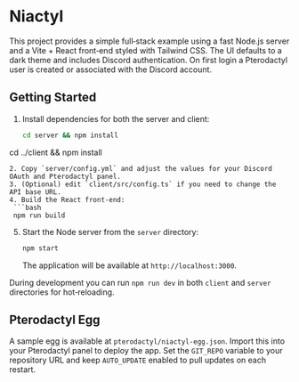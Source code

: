 # Niactyl

This project provides a simple full‑stack example using a fast Node.js server and a Vite + React front‑end styled with Tailwind CSS. The UI defaults to a dark theme and includes Discord authentication. On first login a Pterodactyl user is created or associated with the Discord account.

## Getting Started

1. Install dependencies for both the server and client:
   ```bash
   cd server && npm install
 cd ../client && npm install
  ```
2. Copy `server/config.yml` and adjust the values for your Discord OAuth and Pterodactyl panel.
3. (Optional) edit `client/src/config.ts` if you need to change the API base URL.
4. Build the React front‑end:
   ```bash
   npm run build
   ```
5. Start the Node server from the `server` directory:
   ```bash
   npm start
   ```
   The application will be available at `http://localhost:3000`.

During development you can run `npm run dev` in both `client` and `server` directories for hot‑reloading.

## Pterodactyl Egg

A sample egg is available at `pterodactyl/niactyl-egg.json`. Import this into your Pterodactyl panel to deploy the app. Set the `GIT_REPO` variable to your repository URL and keep `AUTO_UPDATE` enabled to pull updates on each restart.

